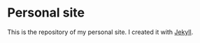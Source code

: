 # Personal site

This is the repository of my personal site. I created it with [Jekyll](https://jekyllrb.com/).
